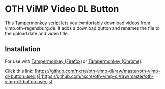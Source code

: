 # OTH ViMP Video DL Button
This Tampermonkey script lets you comfortably download videos from vimp.oth-regensburg.de.
It adds a download button and renames the file to the upload date and video title.

## Installation
For use with [Tampermonkey (Firefox)](https://addons.mozilla.org/en-US/firefox/addon/tampermonkey/) or [Tampermonkey (Chrome)](https://chrome.google.com/webstore/detail/tampermonkey/dhdgffkkebhmkfjojejmpbldmpobfkfo).

Click this link: [https://github.com/nxcre/oth-vimp-dl/raw/master/oth-vimp-dl-button.user.js](https://github.com/nxcre/oth-vimp-dl/raw/master/oth-vimp-dl-button.user.js)
